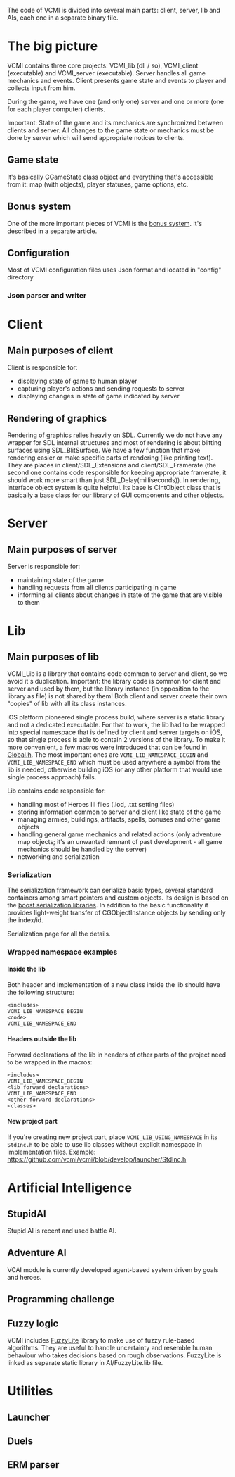The code of VCMI is divided into several main parts: client, server, lib and AIs, each one in a separate binary file.

# The big picture

VCMI contains three core projects: VCMI_lib (dll / so), VCMI_client (executable) and VCMI_server (executable). Server handles all game mechanics and events. Client presents game state and events to player and collects input from him.

During the game, we have one (and only one) server and one or more (one for each player computer) clients.

Important: State of the game and its mechanics are synchronized between clients and server. All changes to the game state or mechanics must be done by server which will send appropriate notices to clients.

## Game state

It's basically CGameState class object and everything that's accessible from it: map (with objects), player statuses, game options, etc.

## Bonus system

One of the more important pieces of VCMI is the [bonus system](Bonus_System.md). It's described in a separate article.

## Configuration

Most of VCMI configuration files uses Json format and located in "config" directory

### Json parser and writer

# Client

## Main purposes of client

Client is responsible for:
-   displaying state of game to human player
-   capturing player's actions and sending requests to server
-   displaying changes in state of game indicated by server

## Rendering of graphics

Rendering of graphics relies heavily on SDL. Currently we do not have any wrapper for SDL internal structures and most of rendering is about blitting surfaces using SDL_BlitSurface. We have a few function that make rendering easier or make specific parts of rendering (like printing text). They are places in client/SDL_Extensions and client/SDL_Framerate (the second one contains code responsible for keeping appropriate framerate, it should work more smart than just SDL_Delay(milliseconds)).
In rendering, Interface object system is quite helpful. Its base is CIntObject class that is basically a base class for our library of GUI components and other objects.

# Server

## Main purposes of server

Server is responsible for:

-   maintaining state of the game
-   handling requests from all clients participating in game
-   informing all clients about changes in state of the game that are
    visible to them

# Lib

## Main purposes of lib

VCMI_Lib is a library that contains code common to server and client, so we avoid it's duplication. Important: the library code is common for client and server and used by them, but the library instance (in opposition to the library as file) is not shared by them! Both client and server create their own "copies" of lib with all its class instances.

iOS platform pioneered single process build, where server is a static library and not a dedicated executable. For that to work, the lib had to be wrapped into special namespace that is defined by client and server targets on iOS, so that single process is able to contain 2 versions of the library. To make it more convenient, a few macros were introduced that can be found in [Global.h](https://github.com/vcmi/vcmi/blob/develop/Global.h). The most important ones are `VCMI_LIB_NAMESPACE_BEGIN` and `VCMI_LIB_NAMESPACE_END` which must be used anywhere a symbol from the lib is needed, otherwise building iOS (or any other platform that would use single process approach) fails.

Lib contains code responsible for:

-   handling most of Heroes III files (.lod, .txt setting files)
-   storing information common to server and client like state of the game
-   managing armies, buildings, artifacts, spells, bonuses and other game objects
-   handling general game mechanics and related actions (only adventure map objects; it's an unwanted remnant of past development - all game mechanics should be handled by the server)
-   networking and serialization

### Serialization

The serialization framework can serialize basic types, several standard containers among smart pointers and custom objects. Its design is based on the [boost serialization libraries](http://www.boost.org/doc/libs/1_52_0/libs/serialization/doc/index.html).
In addition to the basic functionality it provides light-weight transfer of CGObjectInstance objects by sending only the index/id.

Serialization page for all the details.

### Wrapped namespace examples

#### Inside the lib

Both header and implementation of a new class inside the lib should have the following structure:

`<includes>`  
`VCMI_LIB_NAMESPACE_BEGIN`  
`<code>`  
`VCMI_LIB_NAMESPACE_END`

#### Headers outside the lib

Forward declarations of the lib in headers of other parts of the project need to be wrapped in the macros:

`<includes>`  
`VCMI_LIB_NAMESPACE_BEGIN`  
`<lib forward declarations>`  
`VCMI_LIB_NAMESPACE_END`  
`<other forward declarations>`  
`<classes>`


#### New project part

If you're creating new project part, place `VCMI_LIB_USING_NAMESPACE` in its `StdInc.h` to be able to use lib classes without explicit namespace in implementation files. Example: <https://github.com/vcmi/vcmi/blob/develop/launcher/StdInc.h>

# Artificial Intelligence

## StupidAI

Stupid AI is recent and used battle AI.

## Adventure AI

VCAI module is currently developed agent-based system driven by goals and heroes.

## Programming challenge

## Fuzzy logic

VCMI includes [FuzzyLite](http://code.google.com/p/fuzzy-lite/) library to make use of fuzzy rule-based algorithms. They are useful to handle uncertainty and resemble human behaviour who takes decisions based on rough observations. FuzzyLite is linked as separate static library in AI/FuzzyLite.lib file.

# Utilities

## Launcher

## Duels

## ERM parser